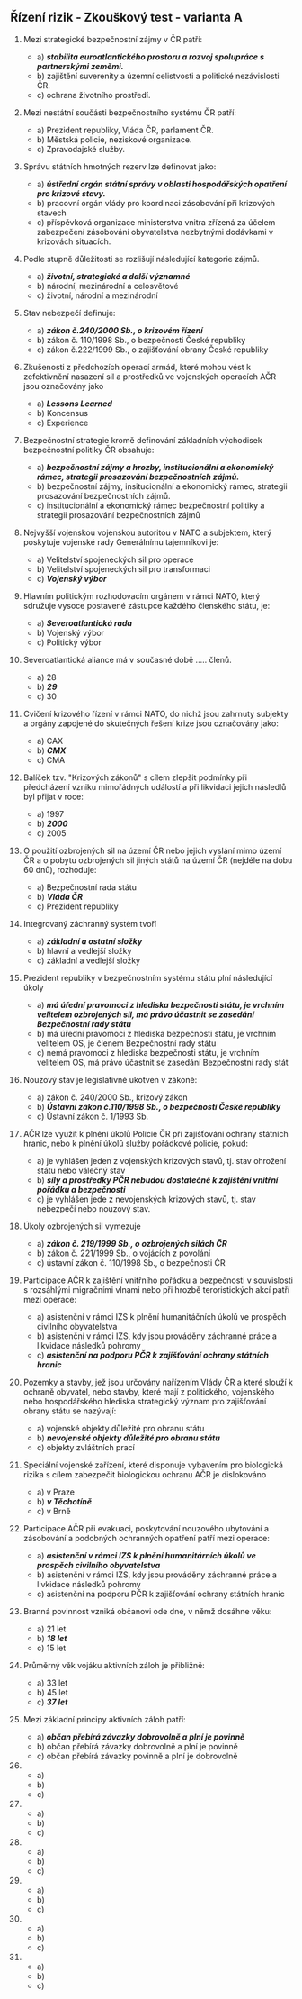 ## Řízení rizik - Zkouškový test - varianta A

1. Mezi strategické bezpečnostní zájmy v ČR patří:
   - a) ***stabilita euroatlantického prostoru a rozvoj spolupráce s partnerskými zeměmi.***
   - b) zajištění suverenity a územní celistvosti a politické nezávislosti ČR.
   - c) ochrana životního prostředí.
2. Mezi nestátní součásti bezpečnostního systému ČR patří:
   - a) Prezident republiky, Vláda ČR, parlament ČR.
   - b) Městská policie, neziskové organizace.
   - c) Zpravodajské služby.
3. Správu státních hmotných rezerv lze definovat jako:
   - a) ***ústřední orgán státní správy v oblasti hospodářských opatření pro krizové stavy.***
   - b) pracovní orgán vlády pro koordinaci zásobování při krizových stavech
   - c) příspěvková organizace ministerstva vnitra zřízená za účelem zabezpečení zásobování obyvatelstva nezbytnými dodávkami v krizovách situacích.
4. Podle stupně důležitosti se rozlišují následující kategorie zájmů.
   - a) ***životní, strategické a další významné***
   - b) národní, mezinárodní a celosvětové
   - c) životní, národní a mezinárodní
5. Stav nebezpečí definuje:
   - a) ***zákon č.240/2000 Sb., o krizovém řízení***
   - b) zákon č. 110/1998 Sb., o bezpečnosti České republiky
   - c) zákon č.222/1999 Sb., o zajišťování obrany České republiky
6. Zkušenosti z předchozích operací armád, které mohou vést k zefektivnění nasazení sil a prostředků ve vojenských operacích AČR jsou označovány jako
   - a) ***Lessons Learned***
   - b) Koncensus
   - c) Experience
7. Bezpečnostní strategie kromě definování základních východisek bezpečnostní politiky ČR obsahuje:
   - a) ***bezpečnostní zájmy a hrozby, institucionální a ekonomický rámec, strategii prosazování bezpečnostních zájmů.***
   - b) bezpečnostní zájmy, insitucionální a ekonomický rámec, strategii prosazování bezpečnostních zájmů.
   - c) institucionální a ekonomický rámec bezpečnostní politiky a strategii prosazování bezpečnostních zájmů
8. Nejvyšší vojenskou vojenskou autoritou v NATO a subjektem, který poskytuje vojenské rady Generálnímu tajemníkovi je:
   - a) Velitelství spojeneckých sil pro operace
   - b) Velitelství spojeneckých sil pro transformaci
   - c) ***Vojenský výbor*** 
9. Hlavním politickým rozhodovacím orgánem v rámci NATO, který sdružuje vysoce postavené zástupce každého členského státu, je:
    - a) ***Severoatlantická rada***
    - b) Vojenský výbor
    - c) Politický výbor
10. Severoatlantická aliance má v současné době ..... členů.
    - a) 28
    - b) ***29***
    - c) 30
11. Cvičení krizového řízení v rámci NATO, do nichž jsou zahrnuty subjekty a orgány zapojené do skutečných řešení krize jsou označovány jako:
    - a) CAX
    - b) ***CMX***
    - c) CMA
12. Balíček tzv. "Krizových zákonů" s cílem zlepšit podmínky při předcházení vzniku mimořádných událostí a při likvidaci jejich následlů byl přijat v roce:
    - a) 1997
    - b) ***2000***
    - c) 2005
13. O použití ozbrojených sil na území ČR nebo jejich vyslání mimo území ČR a o pobytu ozbrojených sil jiných států na území ČR (nejdéle na dobu 60 dnů), rozhoduje:
    - a) Bezpečnostní rada státu
    - b) ***Vláda ČR***
    - c) Prezident republiky
14. Integrovaný záchranný systém tvoří
    - a) ***základní a ostatní složky***
    - b) hlavní a vedlejší složky
    - c) základní a vedlejší složky
15. Prezident republiky v bezpečnostním systému státu plní následující úkoly
    - a) ***má úřední pravomoci z hlediska bezpečnosti státu, je vrchním velitelem ozbrojených sil, má právo účastnit se zasedání Bezpečnostní rady státu***
    - b) má úřední pravomoci z hlediska bezpečnosti státu, je vrchním velitelem OS, je členem Bezpečnostní rady státu
    - c) nemá pravomoci z hlediska bezpečnosti státu, je vrchním velitelem OS, má právo účastnit se zasedání Bezpečnostní rady stát
16. Nouzový stav je legislativně ukotven v zákoně: 
    - a) zákon č. 240/2000 Sb., krizový zákon
    - b) ***Ústavní zákon č.110/1998 Sb., o bezpečnosti České republiky***
    - c) Ústavní zákon č. 1/1993 Sb.
17. AČR lze využít k plnění úkolů Policie ČR při zajišťování ochrany státních hranic, nebo k plnění úkolů služby pořádkové policie, pokud:
    - a) je vyhlášen jeden z vojenských krizových stavů, tj. stav ohrožení státu nebo válečný stav 
    - b) ***síly a prostředky PČR nebudou dostatečně k zajištění vnitřní pořádku a bezpečnosti***
    - c) je vyhlášen jede z nevojenských krizových stavů, tj. stav nebezpečí nebo nouzový stav. 
18. Úkoly ozbrojených sil vymezuje
    - a) ***zákon č. 219/1999 Sb., o ozbrojených silách ČR***
    - b) zákon č. 221/1999 Sb., o vojácích z povolání
    - c) ústavní zákon č. 110/1998 Sb., o bezpečnosti ČR
19. Participace AČR k zajištění vnitřního pořádku a bezpečnosti v souvislosti s rozsáhlými migračními vlnami nebo při hrozbě teroristických akcí patří mezi operace:
    - a) asistenční v rámci IZS k plnění humanitáčních úkolů ve prospěch civilního obyvatelstva
    - b) asistenční v rámci IZS, kdy jsou prováděny záchranné práce a likvidace následků pohromy
    - c) ***asistenční na podporu PČR k zajišťování ochrany státních hranic***
20. Pozemky a stavby, jež jsou určovány nařízením Vlády ČR a které slouží k ochraně obyvatel, nebo stavby, které mají z politického, vojenského nebo hospodářského hlediska strategický význam pro zajišťování obrany státu se nazývají: 
    - a) vojenské objekty důležité pro obranu státu
    - b) ***nevojenské objekty důležité pro obranu státu***
    - c) objekty zvláštních prací
21. Speciální vojenské zařízení, které disponuje vybavením pro biologická rizika s cílem zabezpečit biologickou ochranu AČR je dislokováno 
    - a) v Praze
    - b) ***v Těchotíně***
    - c) v Brně
22. Participace AČR při evakuaci, poskytování nouzového ubytování a zásobování a podobných ochranných opatření patří mezi operace:
    - a) ***asistenční v rámci IZS k plnění humanitárních úkolů ve prospěch civilního obyvatelstva***
    - b) asistenční v rámci IZS, kdy jsou prováděny záchranné práce a livkidace následků pohromy
    - c) asistenční na podporu PČR k zajišťování ochrany státních hranic
23. Branná povinnost vzniká občanovi ode dne, v němž dosáhne věku:
    - a) 21 let
    - b) ***18 let***
    - c) 15 let 
24. Průměrný věk vojáku aktivních záloh je přibližně:
    - a) 33 let
    - b) 45 let
    - c) ***37 let***
25. Mezi základní principy aktivních záloh patří:
    - a) ***občan přebírá závazky dobrovolně a plní je povinně***
    - b) občan přebírá závazky dobrovolně a plní je povinně
    - c) občan přebírá závazky povinně a plní je dobrovolně
 
26. 
    - a) 
    - b) 
    - c) 
 
27. 
    - a) 
    - b) 
    - c) 
 
28. 
    - a) 
    - b) 
    - c) 
 
29. 
    - a) 
    - b) 
    - c) 
 
30. 
    - a) 
    - b) 
    - c) 
 
31. 
    - a) 
    - b) 
    - c) 
 